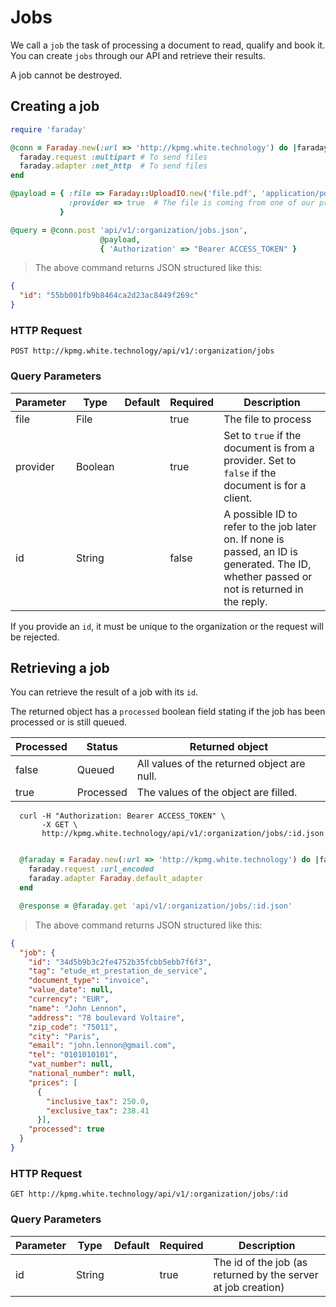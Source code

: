 # Jobs

We call a `job` the task of processing a document to read, qualify and book it. You can create `jobs` through our API and
retrieve their results.

A job cannot be destroyed.

## Creating a job

```ruby
require 'faraday'

@conn = Faraday.new(:url => 'http://kpmg.white.technology') do |faraday|
  faraday.request :multipart # To send files
  faraday.adapter :net_http  # To send files
end

@payload = { :file => Faraday::UploadIO.new('file.pdf', 'application/pdf'),
             :provider => true  # The file is coming from one of our providers
           }

@query = @conn.post 'api/v1/:organization/jobs.json',
                    @payload,
                    { 'Authorization' => "Bearer ACCESS_TOKEN" }

```

> The above command returns JSON structured like this:

```json
{
  "id": "55bb001fb9b8464ca2d23ac8449f269c"
}
```

### HTTP Request

`POST http://kpmg.white.technology/api/v1/:organization/jobs`

### Query Parameters

Parameter | Type | Default | Required | Description
--------- | ---- | --------| -------- | -----------
file | File | | true | The file to process
provider | Boolean | | true | Set to `true` if the document is from a provider. Set to `false` if the document is for a client.
id | String | | false | A possible ID to refer to the job later on. If none is passed, an ID is generated. The ID, whether passed or not is returned in the reply.

<aside class="notice">
If you provide an <code>id</code>, it must be unique to the organization or the request will be rejected.
</aside>

## Retrieving a job

You can retrieve the result of a job with its `id`.

The returned object has a `processed` boolean field stating if the job has been processed or is still queued.

Processed | Status | Returned object
--------- | ---- | --------
false | Queued | All values of the returned object are null.
true | Processed | The values of the object are filled.


```shell
  curl -H "Authorization: Bearer ACCESS_TOKEN" \
       -X GET \
       http://kpmg.white.technology/api/v1/:organization/jobs/:id.json
```

```ruby

  @faraday = Faraday.new(:url => 'http://kpmg.white.technology') do |faraday|
    faraday.request :url_encoded
    faraday.adapter Faraday.default_adapter
  end

  @response = @faraday.get 'api/v1/:organization/jobs/:id.json'
```

> The above command returns JSON structured like this:

```json
{
  "job": {
    "id": "34d5b9b3c2fe4752b35fcbb5ebb7f6f3",
    "tag": "etude_et_prestation_de_service",
    "document_type": "invoice",
    "value_date": null,
    "currency": "EUR",
    "name": "John Lennon",
    "address": "78 boulevard Voltaire",
    "zip_code": "75011",
    "city": "Paris",
    "email": "john.lennon@gmail.com",
    "tel": "0101010101",
    "vat_number": null,
    "national_number": null,
    "prices": [
      {
        "inclusive_tax": 250.0,
        "exclusive_tax": 238.41
      }],
    "processed": true
  }
}
```

### HTTP Request

`GET http://kpmg.white.technology/api/v1/:organization/jobs/:id`

### Query Parameters

Parameter | Type | Default | Required | Description
--------- | ---- | --------| -------- | -----------
id | String | | true | The id of the job (as returned by the server at job creation)

